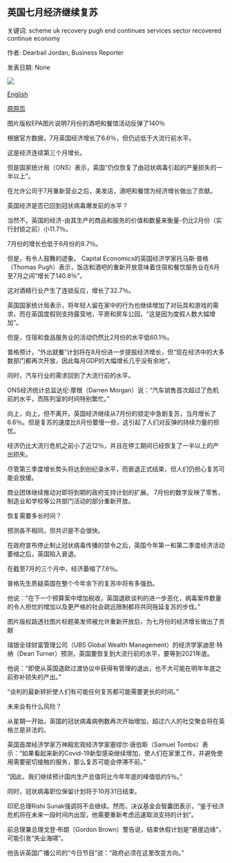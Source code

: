 ## 英国七月经济继续复苏

关键词: scheme uk recovery pugh end continues services sector recovered continue economy

作者: Dearbail Jordan, Business Reporter

发表日期: None

![](https://ichef.bbci.co.uk/news/1024/branded_news/1218A/production/_114322147_hi062283191.jpg)

[English](UK%20economy%20continues%20recovery%20in%20July.md)

[原网页](https://www.bbc.com/news/business-54113948)

图片版权EPA图片说明7月份的酒吧和餐馆活动反弹了140％

根据官方数据，7月英国经济增长了6.6％，但仍远低于大流行前水平。

这是经济连续第三个月增长。

但是国家统计局（ONS）表示，英国“仍仅恢复了由冠状病毒引起的产量损失的一半以上”。

在允许公司于7月重新营业之后，美发店，酒吧和餐馆为经济增长做出了贡献。

英国经济是否已回到冠状病毒爆发前的水平？

当然不。英国的经济-由其生产的商品和服务的价值和数量来衡量-仍比2月份（实行封锁之前）小11.7％。

7月份的增长也低于6月份的8.7％。

但是，有令人鼓舞的迹象。 Capital Economics的英国经济学家托马斯·普格（Thomas Pugh）表示，饭店和酒吧的重新开放意味着住宿和餐饮服务业在6月至7月之间“增长了140.8％”。

这对酒精行业产生了连锁反应，增长了32.7％。

英国国家统计局表示，将年轻人留在家中的行为也继续增加了对玩具和游戏的需求，而在英国度假则支持露营地，平房和房车公园，“这是因为度假人数大幅增加”。

但是，住宿和食品服务业的活动仍然比2月份的水平低60.1％。

普格预计，“外出就餐”计划将在8月份进一步提振经济增长，但“现在经济中的大多数部门都再次开放，因此每月GDP的大幅增长几乎没有余地”。

同时，汽车行业的需求回到了大流行前的水平。

ONS经济统计总监达伦·摩根（Darren Morgan）说：“汽车销售首次超过了危机前的水平，而陈列室的时间特别繁忙。”

向上，向上，但不离开。英国经济继续从7月份的锁定中急剧复苏，当月增长了6.6％。但是复苏的速度比6月份要慢一些，这引起了人们对反弹的持续力量的担忧。

经济仍比大流行危机之前小了近12％，并且在停工期间已经恢复了一半以上的产出损失。

尽管第三季度增长势头将达到创纪录水平，而衰退正式结束，但人们仍担心复苏可能会放缓。

商业团体继续推动对即将到期的政府支持计划的扩展。 7月份的数字反映了零售，制造业和学校等公共部门活动的部分重新开放。

恢复需要多长时间？

预测各不相同，但共识是不会很快。

在政府宣布停止制止冠状病毒传播的禁令之后，英国今年第一和第二季度经济活动萎缩之后，英国陷入衰退。

在截至7月的三个月中，经济萎缩了7.6％。

普格先生质疑英国在整个今年余下的复苏中将有多强劲。

他说：“在下一个预算案中增加税收，英国退欧谈判的进一步恶化，病毒案件数量的令人担忧的增加以及更严格的社会疏远限制都将共同拖延复苏的步伐。”

图片版权路透社图片标题美发师被允许重新开放后，为七月份的经济增长做出了贡献

瑞银全球财富管理公司（UBS Global Wealth Management）的经济学家迪恩·特纳（Dean Turner）预测，英国要恢复到大流行前的水平，要等到2021年底。

他说：“即使从英国退欧过渡协议中获得有管理的退出，也不大可能在明年年底之前弥补损失的产出。”

“谈判的最新转折使人们有可能任何复苏都可能需要更长的时间。”

未来会有什么风险？

从星期一开始，英国的冠状病毒病例数再次开始增加，超过六人的社交聚会将在英格兰是非法的。

英国首席经济学家万神殿宏观经济学家塞缪尔·唐伯斯（Samuel Tombs）表示：“如果看起来新的Covid-19新型感染继续增加，使人们在家里工作，并避免使用需要密切接触的服务，那么复苏可能会停滞不前。”

“因此，我们继续预计国内生产总值将比今年年底的峰值低约5％。”

同时，冠状病毒职位保留计划将于10月31日结束。

印尼总理Rishi Sunak强调将不会继续。然而，决议基金会智囊团表示，“鉴于经济危机将在未来一段时间内出现，他需要重新考虑迅速取消支持的计划”。

前总理兼总理戈登·布朗（Gordon Brown）警告说，结束休假计划是“悬崖边缘”，可能引发“失业海啸”。

他告诉英国广播公司的“今日节目”说：“政府必须在这里改变方向。”